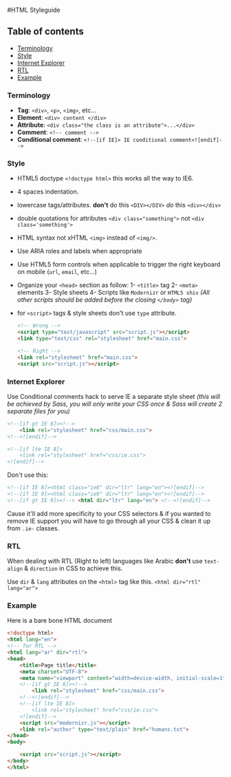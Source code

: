 #HTML Styleguide


## Table of contents

* [Terminology](#terminology)
* [Style](#style)
* [Internet Explorer](#internet-explorer)
* [RTL](#rtl)
* [Example](#example)

### Terminology

- **Tag**: `<div>`, `<p>`, `<img>`, etc...
- **Element**: `<div> content </div>`
- **Attribute**: `<div class="the class is an attribute">...</div>`
- **Comment**: `<!-- comment -->`
- **Conditional comment**: `<!--[if IE]> IE conditional comment<![endif]-->`

### Style

- HTML5 doctype `<!doctype html>` this works all the way to IE6.
- 4 spaces indentation.
- lowercase tags/attributes. **don't** do this `<DIV></DIV>` _do_ this `<div></div>`
- double quotations for attributes `<div class="something">` not `<div class='something'>`
- HTML syntax not xHTML `<img>` instead of `<img/>`.
- Use ARIA roles and labels when appropriate
- Use HTML5 form controls when applicable to trigger the right keyboard on mobile (`url`, `email`, etc...)
- Organize your `<head>` section as follow:
    1- `<title>` tag
    2- `<meta>` elements
    3- Style sheets
    4- Scripts like `Modernizr` or `HTML5 shiv` _(All other scripts should be added before the closing `</body>` tag)_
- for `<script>` tags & style sheets don't use `type` attribute.

    ```html
    <!-- Wrong -->
    <script type="text/javascript" src="script.js"></script>
    <link type="text/css" rel="stylesheet" href="main.css">

    <!-- Right -->
    <link rel="stylesheet" href="main.css">
    <script src="script.js"></script>
    ```


### Internet Explorer

Use Conditional comments hack to serve IE a separate style sheet _(this will be achieved by Sass, you will only write your CSS once & Sass will create 2 separate files for you)_

```html
<!--[if gt IE 8]><!-->
    <link rel="stylesheet" href="css/main.css">
<!--<![endif]-->

<!--[if lte IE 8]>
    <link rel="stylesheet" href="css/ie.css">
<![endif]-->
```

Don't use this:

```html
<!--[if IE 8]><html class="ie8" dir="ltr" lang="en"><![endif]-->
<!--[if IE 9]><html class="ie9" dir="ltr" lang="en"><![endif]-->
<!--[if gt IE 9]><!--> <html dir="ltr" lang="en"> <!--<![endif]-->
```

Cause it'll add more specificity to your CSS selectors & if you wanted to remove IE support you will have to go through all your CSS & clean it up from `.ie-` classes.


### RTL

When dealing with RTL (Right to left) languages like Arabic **don't** use `text-align` & `direction` in CSS to achieve this.

Use `dir` & `lang` attributes on the `<html>` tag like this. `<html dir="rtl" lang="ar">`


### Example

Here is a bare bone HTML document

```html
<!doctype html>
<html lang="en">
<!-- for RTL -->
<html lang="ar" dir="rtl">
<head>
    <title>Page title</title>
    <meta charset="UTF-8">
    <meta name="viewport" content="width=device-width, initial-scale=1">
    <!--[if gt IE 8]><!-->
        <link rel="stylesheet" href="css/main.css">
    <!--<![endif]-->
    <!--[if lte IE 8]>
        <link rel="stylesheet" href="css/ie.css">
    <![endif]-->
    <script src="modernizr.js"></script>
    <link rel="author" type="text/plain" href="humans.txt">
</head>
<body>

    <script src="script.js"></script>
</body>
</html>
```
